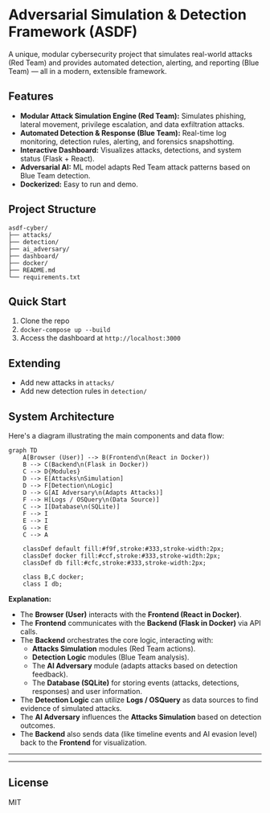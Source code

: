 # Adversarial Simulation & Detection Framework (ASDF)
A unique, modular cybersecurity project that simulates real-world attacks (Red Team) and provides automated detection, alerting, and reporting (Blue Team) — all in a modern, extensible framework.

## Features
- **Modular Attack Simulation Engine (Red Team):** Simulates phishing, lateral movement, privilege escalation, and data exfiltration attacks.
- **Automated Detection & Response (Blue Team):** Real-time log monitoring, detection rules, alerting, and forensics snapshotting.
- **Interactive Dashboard:** Visualizes attacks, detections, and system status (Flask + React).
- **Adversarial AI:** ML model adapts Red Team attack patterns based on Blue Team detection.
- **Dockerized:** Easy to run and demo.

## Project Structure
```
asdf-cyber/
├── attacks/
├── detection/
├── ai_adversary/
├── dashboard/
├── docker/
├── README.md
└── requirements.txt
```

## Quick Start
1. Clone the repo
2. `docker-compose up --build`
3. Access the dashboard at `http://localhost:3000`

## Extending
- Add new attacks in `attacks/`
- Add new detection rules in `detection/`

## System Architecture

Here's a diagram illustrating the main components and data flow:

```mermaid
graph TD
    A[Browser (User)] --> B(Frontend\n(React in Docker))
    B --> C(Backend\n(Flask in Docker))
    C --> D{Modules}
    D --> E[Attacks\nSimulation]
    D --> F[Detection\nLogic]
    D --> G[AI Adversary\n(Adapts Attacks)]
    F --> H[Logs / OSQuery\n(Data Source)]
    C --> I[Database\n(SQLite)]
    F --> I
    E --> I
    G --> E
    C --> A

    classDef default fill:#f9f,stroke:#333,stroke-width:2px;
    classDef docker fill:#ccf,stroke:#333,stroke-width:2px;
    classDef db fill:#cfc,stroke:#333,stroke-width:2px;

    class B,C docker;
    class I db;
```

**Explanation:**

*   The **Browser (User)** interacts with the **Frontend (React in Docker)**.
*   The **Frontend** communicates with the **Backend (Flask in Docker)** via API calls.
*   The **Backend** orchestrates the core logic, interacting with:
    *   **Attacks Simulation** modules (Red Team actions).
    *   **Detection Logic** modules (Blue Team analysis).
    *   The **AI Adversary** module (adapts attacks based on detection feedback).
    *   The **Database (SQLite)** for storing events (attacks, detections, responses) and user information.
*   The **Detection Logic** can utilize **Logs / OSQuery** as data sources to find evidence of simulated attacks.
*   The **AI Adversary** influences the **Attacks Simulation** based on detection outcomes.
*   The **Backend** also sends data (like timeline events and AI evasion level) back to the **Frontend** for visualization.

---


---
## License
MIT 
